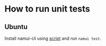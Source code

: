 # How to run unit tests

## Ubuntu

Install namui-cli using [script](https://github.com/NamseEnt/namseent/blob/master/namui-cli/scripts/install.sh) and run `namui test`.
